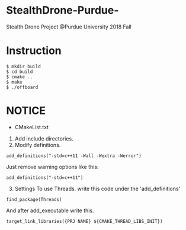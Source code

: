 # StealthDrone-Purdue-
Stealth Drone Project @Purdue University 2018 Fall 


# Instruction
```
$ mkdir build
$ cd build
$ cmake ..
$ make
$ ./offboard
```

# NOTICE
- CMakeList.txt
1. Add include directories.
2. Modify definitions.
```
add_definitions("-std=c++11 -Wall -Wextra -Werror")
```
Just remove warning options like this:
```
add_definitions("-std=c++11")
```
3. Settings To use Threads.
write this code under the 'add_definitions'
```
find_package(Threads)
```
And after add_executable write this.
```
target_link_libraries({PRJ NAME} ${CMAKE_THREAD_LIBS_INIT})
```
